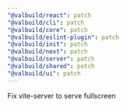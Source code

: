 ```yaml
---
"@valbuild/react": patch
"@valbuild/cli": patch
"@valbuild/core": patch
"@valbuild/eslint-plugin": patch
"@valbuild/init": patch
"@valbuild/next": patch
"@valbuild/server": patch
"@valbuild/shared": patch
"@valbuild/ui": patch
---
```


Fix vite-server to serve fullscreen
